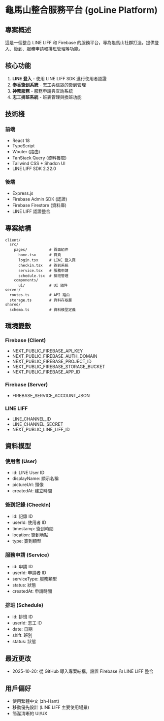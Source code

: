 # 龜馬山整合服務平台 (goLine Platform)

## 專案概述
這是一個整合 LINE LIFF 和 Firebase 的服務平台，專為龜馬山社群打造，提供登入、簽到、服務申請和排班管理等功能。

## 核心功能
1. **LINE 登入** - 使用 LINE LIFF SDK 進行使用者認證
2. **奉香簽到系統** - 志工與信眾的簽到管理
3. **神務服務** - 服務申請與查詢系統
4. **志工排班系統** - 班表管理與換班功能

## 技術棧
### 前端
- React 18
- TypeScript
- Wouter (路由)
- TanStack Query (資料獲取)
- Tailwind CSS + Shadcn UI
- LINE LIFF SDK 2.22.0

### 後端
- Express.js
- Firebase Admin SDK (認證)
- Firebase Firestore (資料庫)
- LINE LIFF 認證整合

## 專案結構
```
client/
  src/
    pages/          # 頁面組件
      home.tsx      # 首頁
      login.tsx     # LINE 登入頁
      checkin.tsx   # 簽到系統
      service.tsx   # 服務申請
      schedule.tsx  # 排班管理
    components/
      ui/           # UI 組件
server/
  routes.ts         # API 路由
  storage.ts        # 資料存取層
shared/
  schema.ts         # 資料模型定義
```

## 環境變數
### Firebase (Client)
- NEXT_PUBLIC_FIREBASE_API_KEY
- NEXT_PUBLIC_FIREBASE_AUTH_DOMAIN
- NEXT_PUBLIC_FIREBASE_PROJECT_ID
- NEXT_PUBLIC_FIREBASE_STORAGE_BUCKET
- NEXT_PUBLIC_FIREBASE_APP_ID

### Firebase (Server)
- FIREBASE_SERVICE_ACCOUNT_JSON

### LINE LIFF
- LINE_CHANNEL_ID
- LINE_CHANNEL_SECRET
- NEXT_PUBLIC_LINE_LIFF_ID

## 資料模型
### 使用者 (User)
- id: LINE User ID
- displayName: 顯示名稱
- pictureUrl: 頭像
- createdAt: 建立時間

### 簽到記錄 (CheckIn)
- id: 記錄 ID
- userId: 使用者 ID
- timestamp: 簽到時間
- location: 簽到地點
- type: 簽到類型

### 服務申請 (Service)
- id: 申請 ID
- userId: 申請者 ID
- serviceType: 服務類型
- status: 狀態
- createdAt: 申請時間

### 排班 (Schedule)
- id: 排班 ID
- userId: 志工 ID
- date: 日期
- shift: 班別
- status: 狀態

## 最近更改
- 2025-10-20: 從 GitHub 導入專案結構，設置 Firebase 和 LINE LIFF 整合

## 用戶偏好
- 使用繁體中文 (zh-Hant)
- 移動優先設計 (LINE LIFF 主要使用場景)
- 簡潔清晰的 UI/UX
